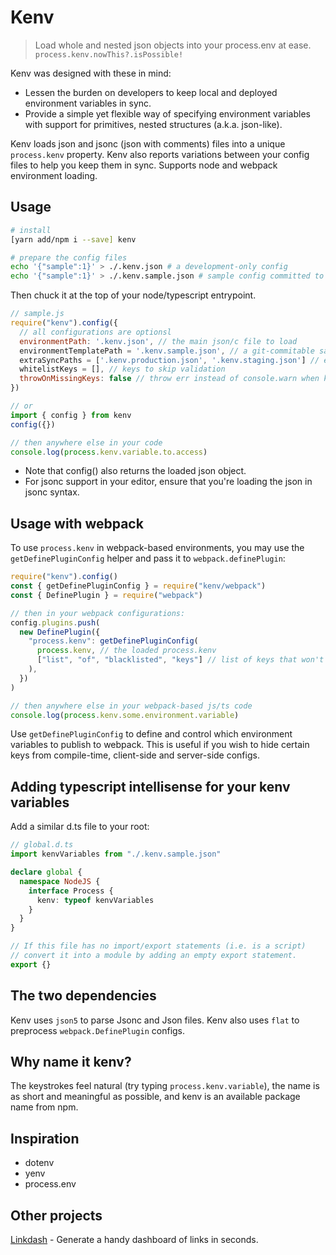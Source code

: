 # Kenv

> Load whole and nested json objects into your process.env at ease. `process.kenv.nowThis?.isPossible!`

Kenv was designed with these in mind:

- Lessen the burden on developers to keep local and deployed environment variables in sync.
- Provide a simple yet flexible way of specifying environment variables with
  support for primitives, nested structures (a.k.a. json-like).

Kenv loads json and jsonc (json with comments) files into a unique `process.kenv` property.
Kenv also reports variations between your config files to help you keep them in sync.
Supports node and webpack environment loading.

## Usage

```sh
# install
[yarn add/npm i --save] kenv

# prepare the config files
echo '{"sample":1}' > ./.kenv.json # a development-only config
echo '{"sample":1}' > ./.kenv.sample.json # sample config committed to source
```

Then chuck it at the top of your node/typescript entrypoint.

```javascript
// sample.js
require("kenv").config({
  // all configurations are optionsl
  environmentPath: '.kenv.json', // the main json/c file to load
  environmentTemplatePath = '.kenv.sample.json', // a git-commitable sample file
  extraSyncPaths = ['.kenv.production.json', '.kenv.staging.json'] // extra environment config files to validate against
  whitelistKeys = [], // keys to skip validation
  throwOnMissingKeys: false // throw err instead of console.warn when keys are missing.
})

// or
import { config } from kenv
config({})

// then anywhere else in your code
console.log(process.kenv.variable.to.access)
```

- Note that config() also returns the loaded json object.
- For jsonc support in your editor, ensure that you're loading the json in jsonc
  syntax.

## Usage with webpack

To use `process.kenv` in webpack-based environments, you may use the
`getDefinePluginConfig` helper and pass it to `webpack.definePlugin`:

```javascript
require("kenv").config()
const { getDefinePluginConfig } = require("kenv/webpack")
const { DefinePlugin } = require("webpack")

// then in your webpack configurations:
config.plugins.push(
  new DefinePlugin({
    "process.kenv": getDefinePluginConfig(
      process.kenv, // the loaded process.kenv
      ["list", "of", "blacklisted", "keys"] // list of keys that won't be published to webpack
    ),
  })
)

// then anywhere else in your webpack-based js/ts code
console.log(process.kenv.some.environment.variable)
```

Use `getDefinePluginConfig` to define and control which environment
variables to publish to webpack. This is useful if you wish to hide certain
keys from compile-time, client-side and server-side configs.

## Adding typescript intellisense for your kenv variables

Add a similar d.ts file to your root:

```typescript
// global.d.ts
import kenvVariables from "./.kenv.sample.json"

declare global {
  namespace NodeJS {
    interface Process {
      kenv: typeof kenvVariables
    }
  }
}

// If this file has no import/export statements (i.e. is a script)
// convert it into a module by adding an empty export statement.
export {}
```

## The two dependencies

Kenv uses `json5` to parse Jsonc and Json files. Kenv also uses `flat` to
preprocess `webpack.DefinePlugin` configs.

## Why name it kenv?

The keystrokes feel natural (try typing `process.kenv.variable`), the name is as
short and meaningful as possible, and kenv is an available package name from npm.

## Inspiration

- dotenv
- yenv
- process.env

## Other projects

[Linkdash](https://github.com/igimanaloto/linkdash) - Generate a handy dashboard of links in seconds.
